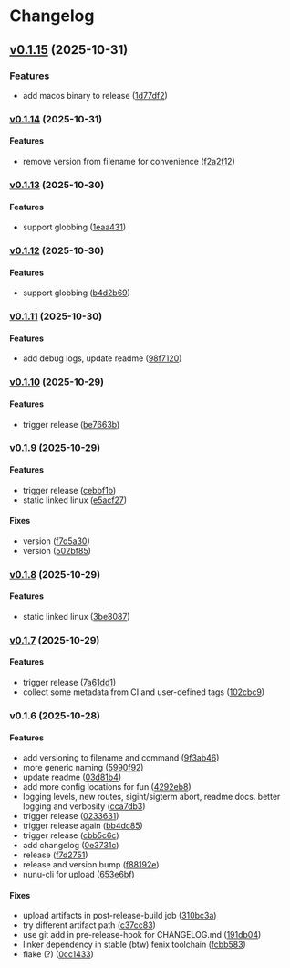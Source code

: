 # Changelog

## [v0.1.15](https://github.com/nunu-ai/nunu-cli/compare/v0.1.14...1d77df207a8e25e3a27be1f56bbf9cb686f7a592) (2025-10-31)

### Features

* add macos binary to release
([1d77df2](https://github.com/nunu-ai/nunu-cli/commit/1d77df207a8e25e3a27be1f56bbf9cb686f7a592))

### [v0.1.14](https://github.com/nunu-ai/nunu-cli/compare/v0.1.13...v0.1.14) (2025-10-31)

#### Features

* remove version from filename for convenience
([f2a2f12](https://github.com/nunu-ai/nunu-cli/commit/f2a2f12e58dd5c176369b7674afbdecda53254dd))

### [v0.1.13](https://github.com/nunu-ai/nunu-cli/compare/v0.1.12...v0.1.13) (2025-10-30)

#### Features

* support globbing
([1eaa431](https://github.com/nunu-ai/nunu-cli/commit/1eaa43166894ccb3ccd91b86a83bdddb26b26a08))

### [v0.1.12](https://github.com/nunu-ai/nunu-cli/compare/v0.1.11...v0.1.12) (2025-10-30)

#### Features

* support globbing
([b4d2b69](https://github.com/nunu-ai/nunu-cli/commit/b4d2b6941108e05eecc7c2f3442ae14611e6702e))

### [v0.1.11](https://github.com/nunu-ai/nunu-cli/compare/v0.1.10...v0.1.11) (2025-10-30)

#### Features

* add debug logs, update readme
([98f7120](https://github.com/nunu-ai/nunu-cli/commit/98f71204b6c4d22e0bf01c2261c208cf4ad5f969))

### [v0.1.10](https://github.com/nunu-ai/nunu-cli/compare/v0.1.9...v0.1.10) (2025-10-29)

#### Features

* trigger release
([be7663b](https://github.com/nunu-ai/nunu-cli/commit/be7663b3eca8dd608796e7b8bf835e749fe84098))

### [v0.1.9](https://github.com/nunu-ai/nunu-cli/compare/v0.1.8...v0.1.9) (2025-10-29)

#### Features

* trigger release
([cebbf1b](https://github.com/nunu-ai/nunu-cli/commit/cebbf1b758218b7ccfdf4e28ef117ce30c3306b7))
* static linked linux
([e5acf27](https://github.com/nunu-ai/nunu-cli/commit/e5acf27e92d5290dcb2d8df0e12d99b85914ade6))

#### Fixes

* version
([f7d5a30](https://github.com/nunu-ai/nunu-cli/commit/f7d5a305b22d93904b9aad048c46dd0beeb7888e))
* version
([502bf85](https://github.com/nunu-ai/nunu-cli/commit/502bf859cb7116b9b1c63f9266253328790d304d))

### [v0.1.8](https://github.com/nunu-ai/nunu-cli/compare/v0.1.7...v0.1.8) (2025-10-29)

#### Features

* static linked linux
([3be8087](https://github.com/nunu-ai/nunu-cli/commit/3be8087076b44916f1a4c55733cac8d749005933))

### [v0.1.7](https://github.com/nunu-ai/nunu-cli/compare/v0.1.6...v0.1.7) (2025-10-29)

#### Features

* trigger release
([7a61dd1](https://github.com/nunu-ai/nunu-cli/commit/7a61dd1aa8b2d3d8ea97e0dddf28dd0f18c8cfa7))
* collect some metadata from CI and user-defined tags
([102cbc9](https://github.com/nunu-ai/nunu-cli/commit/102cbc956451953ea0ab4b67cc75f8170f92a276))

### v0.1.6 (2025-10-28)

#### Features

* add versioning to filename and command
([9f3ab46](https://github.com/nunu-ai/nunu-cli/commit/9f3ab467d476ac351ed13222f843a611f9dc8366))
* more generic naming
([5990f92](https://github.com/nunu-ai/nunu-cli/commit/5990f92b4a0bdfaad652dc4e4ec09de69766176f))
* update readme
([03d81b4](https://github.com/nunu-ai/nunu-cli/commit/03d81b497d7415231d4d7d93e376244c745a49b2))
* add more config locations for fun
([4292eb8](https://github.com/nunu-ai/nunu-cli/commit/4292eb84f4dfae85727435aebaacc5cab677464a))
* logging levels, new routes, sigint/sigterm abort, readme docs. better
logging and verbosity
([cca7db3](https://github.com/nunu-ai/nunu-cli/commit/cca7db3b9275528830e4d40735589a1e4daea754))
* trigger release
([0233631](https://github.com/nunu-ai/nunu-cli/commit/02336319c57ed8f31928f461f29012833e9de031))
* trigger release again
([bb4dc85](https://github.com/nunu-ai/nunu-cli/commit/bb4dc85112de8f7ae89d983ea50a6777bf100bb4))
* trigger release
([cbb5c6c](https://github.com/nunu-ai/nunu-cli/commit/cbb5c6c4f321c1c78fd6c9ff52d737357300d9fd))
* add changelog
([0e3731c](https://github.com/nunu-ai/nunu-cli/commit/0e3731cb41a5e35e6ebadc314172c85331d44374))
* release
([f7d2751](https://github.com/nunu-ai/nunu-cli/commit/f7d27512b7baf8da80320b68feb608d81d64fc67))
* release and version bump
([f88192e](https://github.com/nunu-ai/nunu-cli/commit/f88192eb01a34e6d77d24a66c9288238d12d7fa8))
* nunu-cli for upload
([653e6bf](https://github.com/nunu-ai/nunu-cli/commit/653e6bff0b655e75fb8e0840a037be57d0b45660))

#### Fixes

* upload artifacts in post-release-build job
([310bc3a](https://github.com/nunu-ai/nunu-cli/commit/310bc3a43165305611aced9941b6bdc2c9227e66))
* try different artifact path
([c37cc83](https://github.com/nunu-ai/nunu-cli/commit/c37cc834fb812f27683be4bd7586ff57f7e2f9bf))
* use git add in pre-release-hook for CHANGELOG.md
([191db04](https://github.com/nunu-ai/nunu-cli/commit/191db04085aa4b58fa922671c89739cc8fb0a68f))
* linker dependency in stable (btw) fenix toolchain
([fcbb583](https://github.com/nunu-ai/nunu-cli/commit/fcbb5834b34bfab7ee7b5ab7a18736751c9fd3b8))
* flake (?)
([0cc1433](https://github.com/nunu-ai/nunu-cli/commit/0cc1433d90b84236bac753006a80e8fe7d7bc630))
